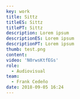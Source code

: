 ```yaml
---
key: work
title: Sittz
titleES: Sittz
titlePT: Sittz
description: Lorem ipsum
descriptionES: Lorem ipsum
descriptionPT: Lorem ipsum
thumb: test.png
content:
video: 'N0rwsKtfEGs'
role:
  - Audiovisual
team:
  - Frank Cedeño
date: 2018-09-05 16:24
---
```

